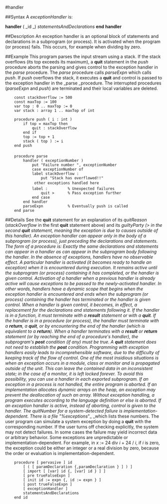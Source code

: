 
#handler

##Syntax
A _exceptionHandler_ is:

**handler** ( _id _)
_statementsAndDeclarations_
**end** **handler**




##Description
An exception handler  is an optional block of statements and declarations in a subprogram (or process). It is activated when the program (or process) fails. This occurs, for example when dividing by zero.



##Example
This program parses the input stream using a stack. If the stack overflows (its top exceeds its maximum), a **quit** statement in the _push_ procedure aborts the parsing and gives control to the exception handler in the _parse_ procedure. The _parse_ procedure calls _parseExpn_ which calls _push_. If _push_ overflows the stack, it executes a **quit** and control is passed to the exception handler in the _parse _procedure. The interrupted procedures (_parseExpn_ and _push_) are terminated and their local variables are deleted.


        const stackOverflow := 500
        const maxTop := 100
        var top : 0 .. maxTop := 0
        var stack : array 1 .. maxTop of int
        
        procedure push ( i : int )
            if top = maxTop then
                quit : stackOverflow
            end if
            top := top + 1
            stack ( top ) := i
        end push
        
        procedure parse
            handler ( exceptionNumber )
                put "Failure number ", exceptionNumber
                case exceptionNumber of
                label stackOverflow :
                    put "Stack has overflowed!!"
                 other exceptions handled here 
                label :         % Unexpected failures
                    quit >      % Pass exception further
                end case
            end handler
            parseExpn           % Eventually push is called
        end parse
##Details
See the **quit** statement for an explanation of its _quitReason_ (_stackOverflow_ in the first **quit** statement above) and its _guiltyParty _(> in the second **quit** statement, meaning the exception is due to causes outside of this handler).
An exception handler can appear only in the body of a subprogram (or process), just preceding the declarations and statements. The form of a procedure is:
Exactly the same declarations and statements can appear in a handler as can appear in the subprogram body following the handler. In the absence of exceptions, handlers have no observable effect. A particular handler is activated (it becomes ready to handle an exception) when it is encountered during execution. It remains active until the subprogram (or process) containing it has completed, or the handler is given control. Activation of a handler when a previous handler is already active will cause exceptions to be passed to the newly-activated handler. In other words, handlers have a dynamic scope that begins when the exception handler is encountered and ends when the subprogram (or process) containing the handler has terminated or the handler is given control.
When a handler is given control, it becomes, in effect, a replacement for the declarations and statements following it. If the handler is in a function, it must terminate with a **result** statement or with a **quit**. If the handler is in a procedure (or process), the handler must terminate with a **return**, a **quit**, or by encountering the end of the handler (which is equivalent to a **return**).
When a handler terminates with a **result** or **return** statement (or by reaching the end of a procedure's handler), the subprogram's **post** condition (if any) must be true. A **quit** statement does not need to establish the **post** condition.
Programming with exception handlers easily leads to incomprehensible software, due to the difficulty of keeping track of the flow of control. One of the most insidious situations is when an exception occurs in a module, class or monitor and is propagated outside of the unit. This can leave the contained data in an inconsistent state; in the case of a monitor, it is left locked forever. To avoid this possibility, you can use a handler in each exported subprogram. If an exception in a process is not handled, the entire program is aborted. If an implementation allocates dynamic arrays on the heap, an exception may prevent the deallocation of such an array.
Without exception handling, a program executes according to the language definition or else is aborted. If an exception handler is active, instead of aborting, control is given to the handler. The _quitNumber_ for a system-detected failure is implementation-dependent. There is a file "_%exceptions_"_ _which lists these numbers. The user program can simulate a system exception by doing a **quit** with the corresponding number.
If the user turns off checking  explicitly, the system may not detect failures. In some cases the failure may yield incorrect data or arbitrary behavior.
Some exceptions are unpredictable or implementation-dependent. For example, in _x_ := 24 div _i_ + 24 / _i_, if _i_ is zero, the exception could be either an integer or a real division by zero, because the order or evaluation is implementation-dependent.


        procedure [ pervasive ] id
            [ ( [ paramDeclaration {,paramDeclaration } ] ) ]
            [ import [ [var] id {, [var] id } ] ]
            [ pre trueFalseExpn ]
            [ init id := expn {, id := expn } ]
            [ post trueFalseExpn ]
            [ exceptionHandler ]
            statementsAndDeclarations
        end id
